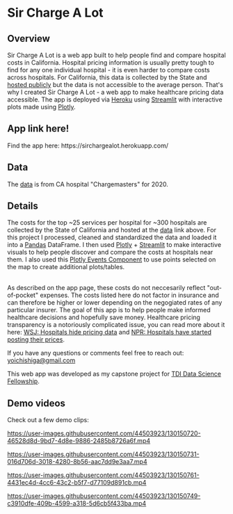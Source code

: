 # Sir Charge A Lot
<h2>Overview</h2>
Sir Charge A Lot is a web app built to help people find and compare hospital costs in California. Hospital pricing information is usually pretty tough to find for any one individual hospital - it is even harder to compare costs across hospitals. For California, this data is collected by the State and <a href="https://data.chhs.ca.gov/dataset/chargemasters/resource/95e415ee-5c11-40b9-b693-ff9af7985a94">hosted publicly</a> but the data is not accessible to the average person. That's why I created Sir Charge A Lot - a web app to make healthcare pricing data accessible. The app is deployed via <a href="https://www.heroku.com/">Heroku</a> using <a href="https://streamlit.io/">Streamlit</a> with interactive plots made using <a href="https://plotly.com/">Plotly</a>.


<h2>App link here! </h2>
Find the app here: https://sirchargealot.herokuapp.com/

<h2>Data </h2>
The <a href="https://data.chhs.ca.gov/dataset/chargemasters/resource/95e415ee-5c11-40b9-b693-ff9af7985a94">data</a> is from CA hospital "Chargemasters" for 2020.

<h2>Details</h2>
The costs for the top ~25 services per hospital for ~300 hospitals are collected by the State of California and hosted at the <a href="https://data.chhs.ca.gov/dataset/chargemasters/resource/95e415ee-5c11-40b9-b693-ff9af7985a94">data</a> link above. For this project I processed, cleaned and standardized the data and loaded it into a <a href="https://pandas.pydata.org">Pandas</a> DataFrame. I then used <a href="https://plotly.com/">Plotly</a> + <a href="https://streamlit.io/">Streamlit</a> to make interactive visuals to help people discover and compare the costs at hospitals near them. I also used this <a href="https://github.com/null-jones/streamlit-plotly-events/">Plotly Events Component</a> to use points selected on the map to create additional plots/tables.<br><br>

As described on the app page, these costs do not neccesarily reflect "out-of-pocket" expenses. The costs listed here do not factor in insurance and can therefore be higher or lower depending on the negogiated rates of any particular insurer. The goal of this app is to help people make informed healthcare decisions and hopefully save money. Healthcare pricing transparency is a notoriously complicated issue, you can read more about it here: [WSJ: Hospitals hide pricing data](https://www.wsj.com/articles/hospitals-hide-pricing-data-from-search-results-11616405402) and [NPR: Hospitals have started posting their prices](https://www.npr.org/sections/health-shots/2021/07/02/1012317032/hospitals-have-started-posting-their-prices-online-heres-what-they-reveal).

If you have any questions or comments feel free to reach out: <yoichishiga@gmail.com>

This web app was developed as my capstone project for [TDI Data Science Fellowship](https://www.thedataincubator.com/programs/data-science-fellowship).

<h2>Demo videos </h2>
Check out a few demo clips:


https://user-images.githubusercontent.com/44503923/130150720-46528d8d-9bd7-4d8e-9886-2485b8726a6f.mp4



https://user-images.githubusercontent.com/44503923/130150731-016d706d-3018-4280-8b56-aac7dd9e3aa7.mp4



https://user-images.githubusercontent.com/44503923/130150761-4431ec4d-4cc6-43c2-b5f7-d77109d891cb.mp4



https://user-images.githubusercontent.com/44503923/130150749-c3910dfe-409b-4599-a318-5d6cb5f433ba.mp4



